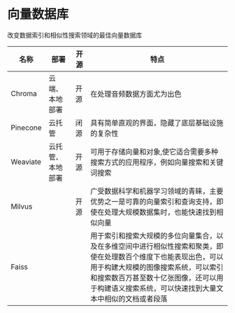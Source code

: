 # 向量数据库


改变数据索引和相似性搜索领域的最佳向量数据库

| 名称 | 部署 | 开源 | 特点 |
| --- | --- | --- | --- |
| Chroma | 云端、本地部署 | 开源 | 在处理音频数据方面尤为出色 |
| Pinecone | 云托管 | 闭源 | 具有简单直观的界面，隐藏了底层基础设施的复杂性 |
| Weaviate | 云托管、本地部署 | 开源 | 可用于存储向量和对象,使它适合需要多种搜索方式的应用程序，例如向量搜索和关键词搜索 |
| Milvus |  | 开源 | 广受数据科学和机器学习领域的青睐，主要优势之一是可靠的向量索引和查询支持，即使在处理大规模数据集时，也能快速找到相似向量 |
| Faiss |  |  | 用于索引和搜索大规模的多位向量集合，以及在多维空间中进行相似性搜索和聚类，即使在处理数百个维度下也能表现出色，可以用于构建大规模的图像搜索系统，可以索引和搜索数百万甚至数十亿张图像，还可以用于构建语义搜索系统，可以快速找到大量文本中相似的文档或者段落 |


